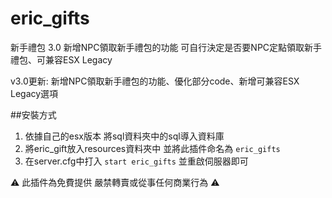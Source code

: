 # eric_gifts

新手禮包 3.0 新增NPC領取新手禮包的功能 可自行決定是否要NPC定點領取新手禮包、可兼容ESX Legacy

v3.0更新: 新增NPC領取新手禮包的功能、優化部分code、新增可兼容ESX Legacy選項

##安裝方式
1. 依據自己的esx版本 將sql資料夾中的sql導入資料庫
2. 將eric_gift放入resources資料夾中 並將此插件命名為 `eric_gifts`
3. 在server.cfg中打入 `start eric_gifts` 並重啟伺服器即可

⚠ 此插件為免費提供 嚴禁轉賣或從事任何商業行為 ⚠
